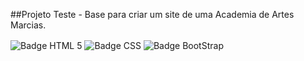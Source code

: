 ##Projeto Teste - Base para criar um site de uma Academia de Artes Marcias.

<div style="display: inline_block">
    <img align="center" src="https://img.shields.io/badge/HTML5-E34F26?style=for-the-badge&logo=html5&logoColor=white" alt="Badge HTML 5">
    <img align="center" src="https://img.shields.io/badge/CSS3-1572B6?style=for-the-badge&logo=css3&logoColor=white" alt="Badge CSS">
    <img align="center" src="https://img.shields.io/badge/Bootstrap-563D7C?style=for-the-badge&logo=bootstrap&logoColor=white" alt="Badge BootStrap">
</div>
